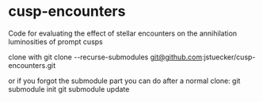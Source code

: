 # cusp-encounters
Code for evaluating the effect of stellar encounters on the annihilation luminosities of prompt cusps

clone with
git clone --recurse-submodules git@github.com:jstuecker/cusp-encounters.git

or if you forgot the submodule part you can do after a normal clone:
git submodule init
git submodule update
